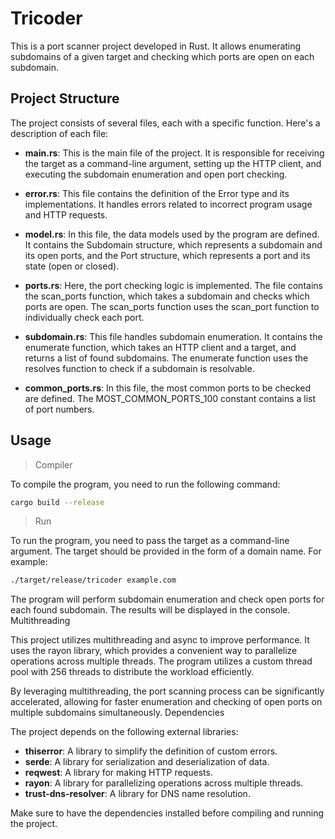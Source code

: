 # Tricoder

This is a port scanner project developed in Rust. It allows enumerating subdomains of a given target and checking which ports are open on each subdomain.

## Project Structure

The project consists of several files, each with a specific function. Here's a description of each file:

- **main.rs**: This is the main file of the project. It is responsible for receiving the target as a command-line argument, setting up the HTTP client, and executing the subdomain enumeration and open port checking.

- **error.rs**: This file contains the definition of the Error type and its implementations. It handles errors related to incorrect program usage and HTTP requests.

- **model.rs**: In this file, the data models used by the program are defined. It contains the Subdomain structure, which represents a subdomain and its open ports, and the Port structure, which represents a port and its state (open or closed).

- **ports.rs**: Here, the port checking logic is implemented. The file contains the scan_ports function, which takes a subdomain and checks which ports are open. The scan_ports function uses the scan_port function to individually check each port.

- **subdomain.rs**: This file handles subdomain enumeration. It contains the enumerate function, which takes an HTTP client and a target, and returns a list of found subdomains. The enumerate function uses the resolves function to check if a subdomain is resolvable.

- **common_ports.rs**: In this file, the most common ports to be checked are defined. The MOST_COMMON_PORTS_100 constant contains a list of port numbers.

## Usage
> Compiler

To compile the program, you need to run the following command:
```sh
cargo build --release
```

> Run

To run the program, you need to pass the target as a command-line argument. The target should be provided in the form of a domain name. For example:
```sh
./target/release/tricoder example.com
```

The program will perform subdomain enumeration and check open ports for each found subdomain. The results will be displayed in the console.
Multithreading

This project utilizes multithreading and async to improve performance. It uses the rayon library, which provides a convenient way to parallelize operations across multiple threads. The program utilizes a custom thread pool with 256 threads to distribute the workload efficiently.

By leveraging multithreading, the port scanning process can be significantly accelerated, allowing for faster enumeration and checking of open ports on multiple subdomains simultaneously.
Dependencies

The project depends on the following external libraries:

-  **thiserror**: A library to simplify the definition of custom errors.
-  **serde**: A library for serialization and deserialization of data.
-  **reqwest**: A library for making HTTP requests.
-  **rayon**: A library for parallelizing operations across multiple threads.
-  **trust-dns-resolver**: A library for DNS name resolution.

Make sure to have the dependencies installed before compiling and running the project.

